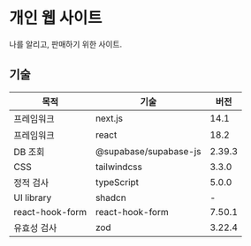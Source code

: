 # 개인 웹 사이트

나를 알리고, 판매하기 위한 사이트.

## 기술

| 목적            | 기술                  | 버전   |
| --------------- | --------------------- | ------ |
| 프레임워크      | next.js               | 14.1   |
| 프레임워크      | react                 | 18.2   |
| DB 조회         | @supabase/supabase-js | 2.39.3 |
| CSS             | tailwindcss           | 3.3.0  |
| 정적 검사       | typeScript            | 5.0.0  |
| UI library      | shadcn                | -      |
| react-hook-form | react-hook-form       | 7.50.1 |
| 유효성 검사     | zod                   | 3.22.4 |
